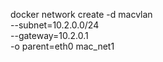 docker network create -d macvlan \
--subnet=10.2.0.0/24 \
--gateway=10.2.0.1 \
-o parent=eth0 mac_net1
